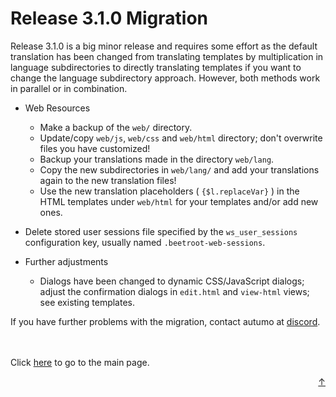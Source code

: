 # Release 3.1.0 Migration

Release 3.1.0 is a big minor release and requires some effort as the default translation has been 
changed from translating templates by multiplication in language subdirectories to directly 
translating templates if you want to change the language subdirectory approach. However, 
both methods work in parallel or in combination.

- Web Resources
	- Make a backup of the `web/` directory.
	- Update/copy `web/js`, `web/css` and `web/html` directory; don't overwrite files you have customized!
	- Backup your translations made in the directory `web/lang`.
	- Copy the new subdirectories in `web/lang/` and add your translations again to the new translation files!
	- Use the new translation placeholders ( `{$l.replaceVar}` ) in the HTML templates under `web/html` for your templates and/or add new ones.

- Delete stored user sessions file specified by the `ws_user_sessions` configuration key, usually named `.beetroot-web-sessions`.

- Further adjustments
	- Dialogs have been changed to dynamic CSS/JavaScript dialogs; adjust the confirmation dialogs in `edit.html` and `view-html` views; see existing templates.

If you have further problems with the migration, contact autumo at [discord](https://discord.gg/xvAJrv6wmb).


<br>
<br>
Click <a href="../../README.md">here</a> to go to the main page.

<p align="right"><a href="#top">&uarr;</a></p>
